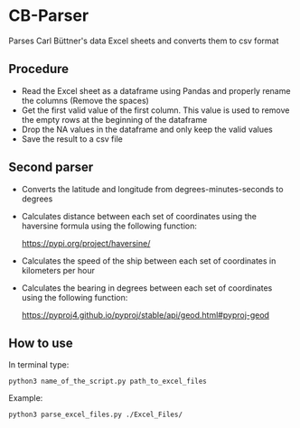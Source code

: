 # CB-Parser
Parses Carl Büttner's data Excel sheets and converts them to csv format

## Procedure
+ Read the Excel sheet as a dataframe using Pandas and properly rename the columns (Remove the spaces)
+ Get the first valid value of the first column. This value is used to remove the empty rows at the beginning of the dataframe
+ Drop the NA values in the dataframe and only keep the valid values
+ Save the result to a csv file

## Second parser
+ Converts the latitude and longitude from degrees-minutes-seconds to degrees
+ Calculates distance between each set of coordinates using the haversine formula using the following function:

    https://pypi.org/project/haversine/

+ Calculates the speed of the ship between each set of coordinates in kilometers per hour
+ Calculates the bearing in degrees between each set of coordinates using the following function:

    https://pyproj4.github.io/pyproj/stable/api/geod.html#pyproj-geod

## How to use
In terminal type:

    python3 name_of_the_script.py path_to_excel_files

Example:

    python3 parse_excel_files.py ./Excel_Files/


